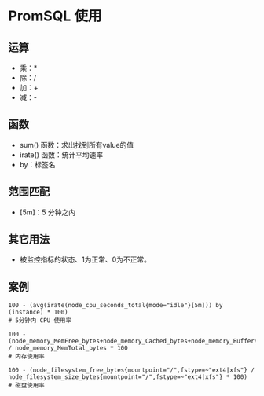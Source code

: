 # PromSQL 使用

## 运算

- 乘：*
- 除：/
- 加：+
- 减：-

## 函数

- sum() 函数：求出找到所有value的值
- irate() 函数：统计平均速率
- by：标签名

## 范围匹配

- [5m]：5 分钟之内

## 其它用法

- 被监控指标的状态、1为正常、0为不正常。

## 案例

```prom
100 - (avg(irate(node_cpu_seconds_total{mode="idle"}[5m])) by (instance) * 100)
# 5分钟内 CPU 使用率

100 - (node_memory_MemFree_bytes+node_memory_Cached_bytes+node_memory_Buffers_bytes) / node_memory_MemTotal_bytes * 100
# 内存使用率

100 - (node_filesystem_free_bytes{mountpoint="/",fstype=~"ext4|xfs"} / node_filesystem_size_bytes{mountpoint="/",fstype=~"ext4|xfs"} * 100)
# 磁盘使用率
```